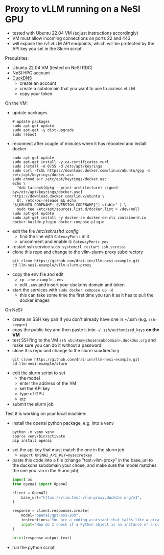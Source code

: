 # Proxy to vLLM running on a NeSI GPU

- tested with Ubuntu 22.04 VM (adjust instructions accordingly)
- VM must allow incoming connections on ports 22 and 443
- will expose the /v1 vLLM API endpoints, which will be protected by the API key you set in the Slurm script


Prequisites:

- Ubuntu 22.04 VM (tested on NeSI RDC)
- NeSI HPC account
- [DuckDNS](https://www.duckdns.org/)
  - create an account
  - create a subdomain that you want to use to access vLLM
  - copy your token

On the VM:

- update packages
  ```
  # update packages
  sudo apt-get update
  sudo apt-get -y dist-upgrade
  sudo reboot
  ```
- reconnect after couple of minutes when it has rebooted and install docker
  ```
  sudo apt-get update
  sudo apt-get install -y ca-certificates curl
  sudo install -m 0755 -d /etc/apt/keyrings
  sudo curl -fsSL https://download.docker.com/linux/ubuntu/gpg -o /etc/apt/keyrings/docker.asc
  sudo chmod a+r /etc/apt/keyrings/docker.asc
  echo \
    "deb [arch=$(dpkg --print-architecture) signed-by=/etc/apt/keyrings/docker.asc] https://download.docker.com/linux/ubuntu \
    $(. /etc/os-release && echo "${UBUNTU_CODENAME:-$VERSION_CODENAME}") stable" | \
    sudo tee /etc/apt/sources.list.d/docker.list > /dev/null
  sudo apt-get update
  sudo apt-get install -y docker-ce docker-ce-cli containerd.io docker-buildx-plugin docker-compose-plugin
  ```
- edit the file */etc/ssh/sshd_config*
  - find the line with `GatewayPorts` in it
  - uncomment and enable it: `GatewayPorts yes`
- restart ssh service
  `sudo systemctl restart ssh.service`
- clone this repo and change to the vllm-slurm-proxy subdirectory
  ```
  git clone https://github.com/drai-inn/llm-nesi-example.git
  cd llm-nesi-example/vllm-slurm-proxy
  ```
- copy the env file and edit
  - `cp .env.example .env`
  - edit `.env` and insert your duckdns domain and token
- start the services with `sudo docker compose up -d`
  - this can take some time the first time you run it as it has to pull the docker images

On NeSI:

- create an SSH key pair if you don't already have one in ~/.ssh (e.g. `ssh-keygen`)
- copy the public key and then paste it into `~/.ssh/authorized_keys` **on the VM**
- test SSH'ing to the VM `ssh ubuntu@<chosensubdomain>.duckdns.org` and make sure you can do it without a password
- clone this repo and change to the slurm subdirectory
  ```
  git clone https://github.com/drai-inn/llm-nesi-example.git
  cd llm-nesi-example/slurm
  ```
- edit the slurm script to set
  - the model
  - enter the address of the VM
  - set the API key
  - type of GPU
  - etc
- submit the slurm job

Test it is working on your local machine:

- install the openai python package, e.g. into a venv
  ```
  python -m venv venv
  source venv/bin/activate
  pip install openai
  ```
- set the api key that must match the one in the slurm job
  - `export OPENAI_API_KEY=mysecretkey`
- paste this code into a file (change "test-vllm-proxy" in the base_url to the duckdns subdomain your chose, and make sure the model matches the one you ran in the Slurm job)
  ```python
  import os
  from openai import OpenAI

  client = OpenAI(
      base_url="https://vllm.test-vllm-proxy.duckdns.org/v1",
  )

  response = client.responses.create(
      model="openai/gpt-oss-20b",
      instructions="You are a coding assistant that talks like a pirate.",
      input="How do I check if a Python object is an instance of a class?",
  )

  print(response.output_text)
  ```
- run the python script
